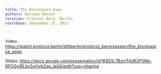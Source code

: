 ```yaml
---
title: The Blockspace Expo
authors: Barnabé Monnot
location: Protocol Berg, Berlin
startDate: September 15, 2023

---
```


Video: <https://watch.protocol.berlin/ethberlin/protocol_berg/session/the_blockspace_expo>

Slides: <https://docs.google.com/presentation/d/1KRDlL7BzinT4d62F0Nb-9FOGylBLko5uHvb2ae_IaQA/edit?usp=sharing>